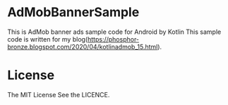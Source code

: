 # AdMobBannerSample
This is AdMob banner ads sample code for Android by Kotlin
This sample code is written for my blog(https://phosphor-bronze.blogspot.com/2020/04/kotlinadmob_15.html).

# License
The MIT License
See the LICENCE.